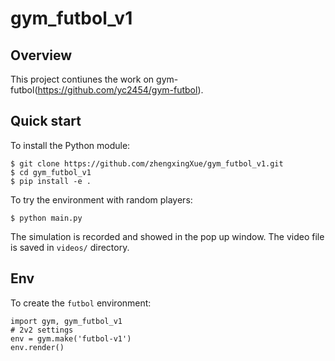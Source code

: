# gym_futbol_v1

## Overview
This project contiunes the work on gym-futbol(https://github.com/yc2454/gym-futbol).

## Quick start

To install the Python module:
```
$ git clone https://github.com/zhengxingXue/gym_futbol_v1.git
$ cd gym_futbol_v1
$ pip install -e .
```

To try the environment with random players:
```
$ python main.py
```
The simulation is recorded and showed in the pop up window. The video file is saved in ``videos/`` directory.

## Env

To create the ``futbol`` environment:
```
import gym, gym_futbol_v1
# 2v2 settings
env = gym.make('futbol-v1')
env.render()
```
